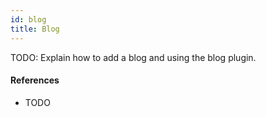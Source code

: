 ```yaml
---
id: blog
title: Blog
---
```


TODO: Explain how to add a blog and using the blog plugin.

#### References

- TODO
